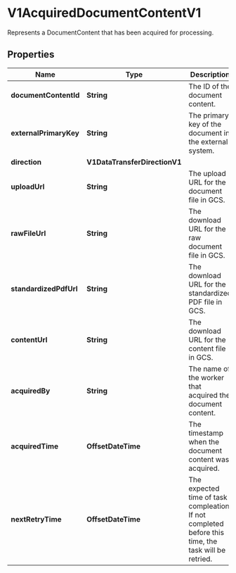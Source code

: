 

# V1AcquiredDocumentContentV1

Represents a DocumentContent that has been acquired for processing.
## Properties

Name | Type | Description | Notes
------------ | ------------- | ------------- | -------------
**documentContentId** | **String** | The ID of the document content. |  [optional]
**externalPrimaryKey** | **String** | The primary key of the document in the external system. |  [optional]
**direction** | **V1DataTransferDirectionV1** |  |  [optional]
**uploadUrl** | **String** | The upload URL for the document file in GCS. |  [optional]
**rawFileUrl** | **String** | The download URL for the raw document file in GCS. |  [optional]
**standardizedPdfUrl** | **String** | The download URL for the standardized PDF file in GCS. |  [optional]
**contentUrl** | **String** | The download URL for the content file in GCS. |  [optional]
**acquiredBy** | **String** | The name of the worker that acquired the document content. |  [optional]
**acquiredTime** | **OffsetDateTime** | The timestamp when the document content was acquired. |  [optional]
**nextRetryTime** | **OffsetDateTime** | The expected time of task compleation. If not completed before this time, the task will be retried. |  [optional]



